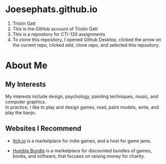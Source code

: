 # Joesephats.github.io

1. Tristin Gatt
2. This is the GitHub account of Tristin Gatt
3. This is a repository for CTI-120 assignments
4. To clone this repository, I opened Github Desktop, clicked the arrow on the current repo, clicked add, clone repo, and selected this repository.

# About Me

## My Interests

My interests include design, psychology, painting techniques, music, and computer graphics.\
In practice, I like to play and design games, read, paint models, write, and play the banjo.

## Websites I Recommend

* [Itch.io](https://itch.io)
	is a marketplace for indie games, and a host for game jams. 

* [Humble Bundle](https://www.humblebundle.com)
	is a marketplace for discounted bundles of games, books, and software, that focuses on raising money for charity.